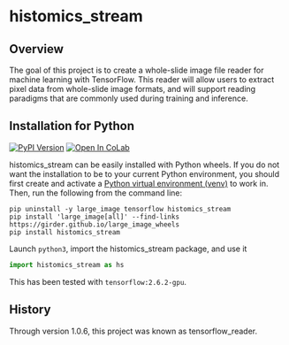 # histomics_stream

## Overview

The goal of this project is to create a whole-slide image file reader for machine learning with TensorFlow. This reader will allow users to extract pixel data from whole-slide image formats, and will support reading paradigms that are commonly used during training and inference.

## Installation for Python

[![PyPI Version](https://img.shields.io/pypi/v/histomics_stream.svg)](https://pypi.python.org/pypi/histomics_stream)
[![Open In CoLab](https://colab.research.google.com/assets/colab-badge.svg)](https://colab.research.google.com/github/DigitalSlideArchive/histomics_stream/blob/master/example/tensorflow_stream.ipynb?authuser=1)

histomics_stream can be easily installed with Python wheels.  If you do not want the installation to be to your current Python environment, you should first create and activate a [Python virtual environment (venv)](https://docs.python.org/3/tutorial/venv.html) to work in.  Then, run the following from the command line:

```shell-script
pip uninstall -y large_image tensorflow histomics_stream
pip install 'large_image[all]' --find-links https://girder.github.io/large_image_wheels
pip install histomics_stream
```

Launch `python3`, import the histomics_stream package, and use it

```python
import histomics_stream as hs
```

This has been tested with `tensorflow:2.6.2-gpu`.

## History

Through version 1.0.6, this project was known as tensorflow_reader.
